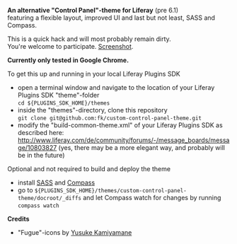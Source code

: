 **An alternative "Control Panel"-theme for Liferay** (pre 6.1)  
featuring a flexible layout, improved UI and last but not least, SASS and Compass.

This is a quick hack and will most probably remain dirty.  
You're welcome to participate. [Screenshot](http://fk.github.com/custom-control-panel-theme/).

**Currently only tested in Google Chrome.**

To get this up and running in your local Liferay Plugins SDK

 * open a terminal window and navigate to the location of your Liferay Plugins SDK "theme"-folder  
   `cd ${PLUGINS_SDK_HOME}/themes`
 * inside the "themes"-directory, clone this repository  
   `git clone git@github.com:fk/custom-control-panel-theme.git`
 * modify the "build-common-theme.xml" of your Liferay Plugins SDK as described here: http://www.liferay.com/de/community/forums/-/message_boards/message/10803827 (yes, there may be a more elegant way, and probably will be in the future)

Optional and not required to build and deploy the theme

 * install [SASS](http://sass-lang.com/) and [Compass](http://compass-style.org/)
 * go to `${PLUGINS_SDK_HOME}/themes/custom-control-panel-theme/docroot/_diffs` and let Compass watch for changes by running  
   `compass watch`

**Credits**

 * "Fugue"-icons by [Yusuke Kamiyamane](http://p.yusukekamiyamane.com/) 